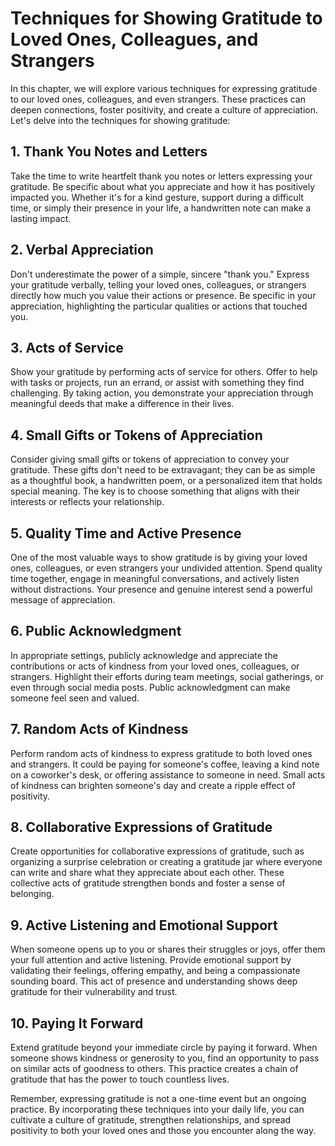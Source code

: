 Techniques for Showing Gratitude to Loved Ones, Colleagues, and Strangers
==================================================================================

In this chapter, we will explore various techniques for expressing gratitude to our loved ones, colleagues, and even strangers. These practices can deepen connections, foster positivity, and create a culture of appreciation. Let's delve into the techniques for showing gratitude:

**1. Thank You Notes and Letters**
----------------------------------

Take the time to write heartfelt thank you notes or letters expressing your gratitude. Be specific about what you appreciate and how it has positively impacted you. Whether it's for a kind gesture, support during a difficult time, or simply their presence in your life, a handwritten note can make a lasting impact.

**2. Verbal Appreciation**
--------------------------

Don't underestimate the power of a simple, sincere "thank you." Express your gratitude verbally, telling your loved ones, colleagues, or strangers directly how much you value their actions or presence. Be specific in your appreciation, highlighting the particular qualities or actions that touched you.

**3. Acts of Service**
----------------------

Show your gratitude by performing acts of service for others. Offer to help with tasks or projects, run an errand, or assist with something they find challenging. By taking action, you demonstrate your appreciation through meaningful deeds that make a difference in their lives.

**4. Small Gifts or Tokens of Appreciation**
--------------------------------------------

Consider giving small gifts or tokens of appreciation to convey your gratitude. These gifts don't need to be extravagant; they can be as simple as a thoughtful book, a handwritten poem, or a personalized item that holds special meaning. The key is to choose something that aligns with their interests or reflects your relationship.

**5. Quality Time and Active Presence**
---------------------------------------

One of the most valuable ways to show gratitude is by giving your loved ones, colleagues, or even strangers your undivided attention. Spend quality time together, engage in meaningful conversations, and actively listen without distractions. Your presence and genuine interest send a powerful message of appreciation.

**6. Public Acknowledgment**
----------------------------

In appropriate settings, publicly acknowledge and appreciate the contributions or acts of kindness from your loved ones, colleagues, or strangers. Highlight their efforts during team meetings, social gatherings, or even through social media posts. Public acknowledgment can make someone feel seen and valued.

**7. Random Acts of Kindness**
------------------------------

Perform random acts of kindness to express gratitude to both loved ones and strangers. It could be paying for someone's coffee, leaving a kind note on a coworker's desk, or offering assistance to someone in need. Small acts of kindness can brighten someone's day and create a ripple effect of positivity.

**8. Collaborative Expressions of Gratitude**
---------------------------------------------

Create opportunities for collaborative expressions of gratitude, such as organizing a surprise celebration or creating a gratitude jar where everyone can write and share what they appreciate about each other. These collective acts of gratitude strengthen bonds and foster a sense of belonging.

**9. Active Listening and Emotional Support**
---------------------------------------------

When someone opens up to you or shares their struggles or joys, offer them your full attention and active listening. Provide emotional support by validating their feelings, offering empathy, and being a compassionate sounding board. This act of presence and understanding shows deep gratitude for their vulnerability and trust.

**10. Paying It Forward**
-------------------------

Extend gratitude beyond your immediate circle by paying it forward. When someone shows kindness or generosity to you, find an opportunity to pass on similar acts of goodness to others. This practice creates a chain of gratitude that has the power to touch countless lives.

Remember, expressing gratitude is not a one-time event but an ongoing practice. By incorporating these techniques into your daily life, you can cultivate a culture of gratitude, strengthen relationships, and spread positivity to both your loved ones and those you encounter along the way.
